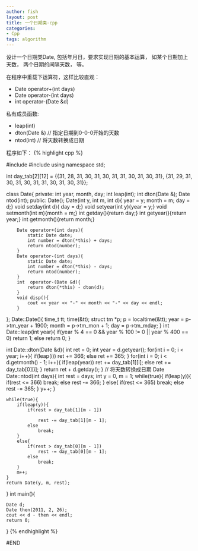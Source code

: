 ```yaml
---
author: fish
layout: post
title: 一个日期类-cpp
categories:
- Cpp 
tags: algorithm
---
```

设计一个日期类Date, 包括年月日，要求实现日期的基本运算， 如某个日期加上天数， 两个日期的间隔天数， 等。

在程序中重载下运算符，这样比较直观：

- Date operator+(int days)
- Date operator-(int days)
- int operator-(Date &d)

私有成员函数:

- leap(int)
- dton(Date &) // 指定日期到0-0-0开始的天数
- ntod(int)    // 将天数转换成日期

<!--more-->
程序如下：
{% highlight cpp %}

#include<iostream>
#include<ctime>
using namespace std;

int day_tab[2][12] = {{31, 28, 31, 30, 31, 30, 31, 31, 30, 31, 30, 31},
                        {31, 29, 31, 30, 31, 30, 31, 31, 30, 31, 30, 31}};

class Date{
    private:
        int year, month, day;
        int leap(int);
        int dton(Date &);
        Date ntod(int);
    public:
        Date();
        Date(int y, int m, int d){ year = y; month = m; day = d;}
        void setday(int d){ day = d;}
        void setyear(int y){year = y;}
        void setmonth(int m){month = m;}
        int getday(){return day;}
        int getyear(){return year;}
        int getmonth(){return month;}

        Date operator+(int days){
            static Date date;
            int number = dton(*this) + days;
            return ntod(number);
        }
        Date operator-(int days){
            static Date date;
            int number = dton(*this) - days;
            return ntod(number);
        }
        int  operator-(Date &d){
            return dton(*this) - dton(d);
        }
        void disp(){
            cout << year << "-" << month << "-" << day << endl;
        }

};
Date::Date(){
    time_t tt;
    time(&tt);
    struct tm *p;
    p = localtime(&tt);
    year = p->tm_year + 1900;
    month = p->tm_mon + 1;
    day = p->tm_mday;
}
int Date::leap(int year){
    if(year % 4 == 0 && year % 100 != 0 || year % 400 == 0)
        return 1;
    else
        return 0;
}

int Date::dton(Date &d){
    int ret = 0;
    int year = d.getyear();
    for(int i = 0; i < year; i++){
        if(leap(i))
            ret += 366;
        else
            ret += 365;
    }
    for(int i = 0; i < d.getmonth() - 1; i++){
        if(leap(year))
            ret += day_tab[1][i];
        else
            ret += day_tab[0][i];
    }
    return ret + d.getday();
}
// 将天数转换成日期
Date Date::ntod(int days){
    int rest = days;
    int y = 0, m = 1;
    while(true){
        if(leap(y)){
            if(rest <= 366)
                break;
            else
                rest -= 366;
        }
        else{
            if(rest <= 365)
                break;
            else
                rest -= 365;
        }
        y++;
    }

    while(true){
        if(leap(y)){
            if(rest > day_tab[1][m - 1])

                rest -= day_tab[1][m - 1];
            else
                break;
        }
        else{
            if(rest > day_tab[0][m - 1])
                rest -= day_tab[0][m - 1];
            else
                break;
        }
        m++;
    }
    return Date(y, m, rest);
}
int main(){

    Date d;
    Date then(2011, 2, 26);
    cout << d - then << endl;
    return 0;
}
{% endhighlight %}

#END
